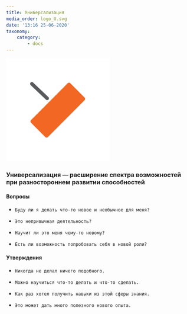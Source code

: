 ```yaml
---
title: Универсализация
media_order: logo_U.svg
date: '13:16 25-06-2020'
taxonomy:
    category:
        - docs
---
```


![У](logo_U.svg?resize=300,300)

### Универсализация — расширение спектра возможностей при разностороннем развитии способностей

#### Вопросы

*     Буду ли я делать что-то новое и необычное для меня?
*     Это непривычная деятельность?
*     Научит ли это меня чему-то новому?
*     Есть ли возможность попробовать себя в новой роли?

#### Утверждения

*     Никогда не делал ничего подобного.
*     Можно научиться что-то делать и что-то сделать.
*     Как раз хотел получить навыки из этой сферы знания.
*     Это может дать много полезного нового опыта.
